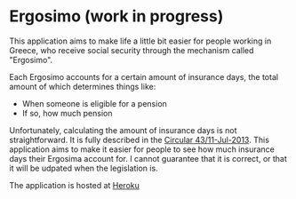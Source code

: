 Ergosimo (work in progress)
===========================

This application aims to make life a little bit easier for people working in Greece, who receive social security through the mechanism called "Ergosimo".

Each Ergosimo accounts for a certain amount of insurance days, the total amount of which determines things like:

*   When someone is eligible for a pension
*   If so, how much pension

Unfortunately, calculating the amount of insurance days is not straightforward. It is fully described in the [Circular 43/11-Jul-2013](http://www.ika.gr/gr/infopages/memos/EG_43_2013.pdf). This application aims to make it easier for people to see how much insurance days their Ergosima account for. I cannot guarantee that it is correct, or that it will be udpated when the legislation is.

The application is hosted at [Heroku](https://ergosimo.herokuapp.com/)